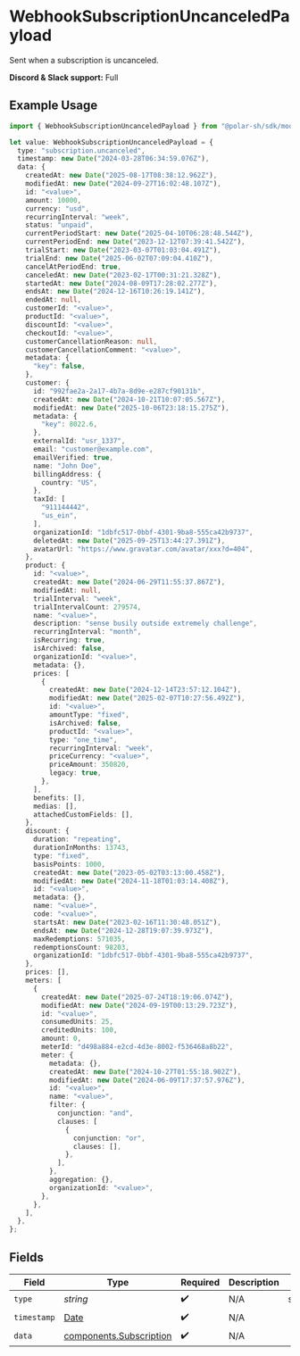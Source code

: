# WebhookSubscriptionUncanceledPayload

Sent when a subscription is uncanceled.

**Discord & Slack support:** Full

## Example Usage

```typescript
import { WebhookSubscriptionUncanceledPayload } from "@polar-sh/sdk/models/components/webhooksubscriptionuncanceledpayload.js";

let value: WebhookSubscriptionUncanceledPayload = {
  type: "subscription.uncanceled",
  timestamp: new Date("2024-03-28T06:34:59.076Z"),
  data: {
    createdAt: new Date("2025-08-17T08:38:12.962Z"),
    modifiedAt: new Date("2024-09-27T16:02:48.107Z"),
    id: "<value>",
    amount: 10000,
    currency: "usd",
    recurringInterval: "week",
    status: "unpaid",
    currentPeriodStart: new Date("2025-04-10T06:28:48.544Z"),
    currentPeriodEnd: new Date("2023-12-12T07:39:41.542Z"),
    trialStart: new Date("2023-03-07T01:03:04.491Z"),
    trialEnd: new Date("2025-06-02T07:09:04.410Z"),
    cancelAtPeriodEnd: true,
    canceledAt: new Date("2023-02-17T00:31:21.328Z"),
    startedAt: new Date("2024-08-09T17:28:02.277Z"),
    endsAt: new Date("2024-12-16T10:26:19.141Z"),
    endedAt: null,
    customerId: "<value>",
    productId: "<value>",
    discountId: "<value>",
    checkoutId: "<value>",
    customerCancellationReason: null,
    customerCancellationComment: "<value>",
    metadata: {
      "key": false,
    },
    customer: {
      id: "992fae2a-2a17-4b7a-8d9e-e287cf90131b",
      createdAt: new Date("2024-10-21T10:07:05.567Z"),
      modifiedAt: new Date("2025-10-06T23:18:15.275Z"),
      metadata: {
        "key": 8022.6,
      },
      externalId: "usr_1337",
      email: "customer@example.com",
      emailVerified: true,
      name: "John Doe",
      billingAddress: {
        country: "US",
      },
      taxId: [
        "911144442",
        "us_ein",
      ],
      organizationId: "1dbfc517-0bbf-4301-9ba8-555ca42b9737",
      deletedAt: new Date("2025-09-25T13:44:27.391Z"),
      avatarUrl: "https://www.gravatar.com/avatar/xxx?d=404",
    },
    product: {
      id: "<value>",
      createdAt: new Date("2024-06-29T11:55:37.867Z"),
      modifiedAt: null,
      trialInterval: "week",
      trialIntervalCount: 279574,
      name: "<value>",
      description: "sense busily outside extremely challenge",
      recurringInterval: "month",
      isRecurring: true,
      isArchived: false,
      organizationId: "<value>",
      metadata: {},
      prices: [
        {
          createdAt: new Date("2024-12-14T23:57:12.104Z"),
          modifiedAt: new Date("2025-02-07T10:27:56.492Z"),
          id: "<value>",
          amountType: "fixed",
          isArchived: false,
          productId: "<value>",
          type: "one_time",
          recurringInterval: "week",
          priceCurrency: "<value>",
          priceAmount: 350820,
          legacy: true,
        },
      ],
      benefits: [],
      medias: [],
      attachedCustomFields: [],
    },
    discount: {
      duration: "repeating",
      durationInMonths: 13743,
      type: "fixed",
      basisPoints: 1000,
      createdAt: new Date("2023-05-02T03:13:00.458Z"),
      modifiedAt: new Date("2024-11-18T01:03:14.408Z"),
      id: "<value>",
      metadata: {},
      name: "<value>",
      code: "<value>",
      startsAt: new Date("2023-02-16T11:30:48.051Z"),
      endsAt: new Date("2024-12-28T19:07:39.973Z"),
      maxRedemptions: 571035,
      redemptionsCount: 98203,
      organizationId: "1dbfc517-0bbf-4301-9ba8-555ca42b9737",
    },
    prices: [],
    meters: [
      {
        createdAt: new Date("2025-07-24T18:19:06.074Z"),
        modifiedAt: new Date("2024-09-19T00:13:29.723Z"),
        id: "<value>",
        consumedUnits: 25,
        creditedUnits: 100,
        amount: 0,
        meterId: "d498a884-e2cd-4d3e-8002-f536468a8b22",
        meter: {
          metadata: {},
          createdAt: new Date("2024-10-27T01:55:18.902Z"),
          modifiedAt: new Date("2024-06-09T17:37:57.976Z"),
          id: "<value>",
          name: "<value>",
          filter: {
            conjunction: "and",
            clauses: [
              {
                conjunction: "or",
                clauses: [],
              },
            ],
          },
          aggregation: {},
          organizationId: "<value>",
        },
      },
    ],
  },
};
```

## Fields

| Field                                                                                         | Type                                                                                          | Required                                                                                      | Description                                                                                   | Example                                                                                       |
| --------------------------------------------------------------------------------------------- | --------------------------------------------------------------------------------------------- | --------------------------------------------------------------------------------------------- | --------------------------------------------------------------------------------------------- | --------------------------------------------------------------------------------------------- |
| `type`                                                                                        | *string*                                                                                      | :heavy_check_mark:                                                                            | N/A                                                                                           | subscription.uncanceled                                                                       |
| `timestamp`                                                                                   | [Date](https://developer.mozilla.org/en-US/docs/Web/JavaScript/Reference/Global_Objects/Date) | :heavy_check_mark:                                                                            | N/A                                                                                           |                                                                                               |
| `data`                                                                                        | [components.Subscription](../../models/components/subscription.md)                            | :heavy_check_mark:                                                                            | N/A                                                                                           |                                                                                               |